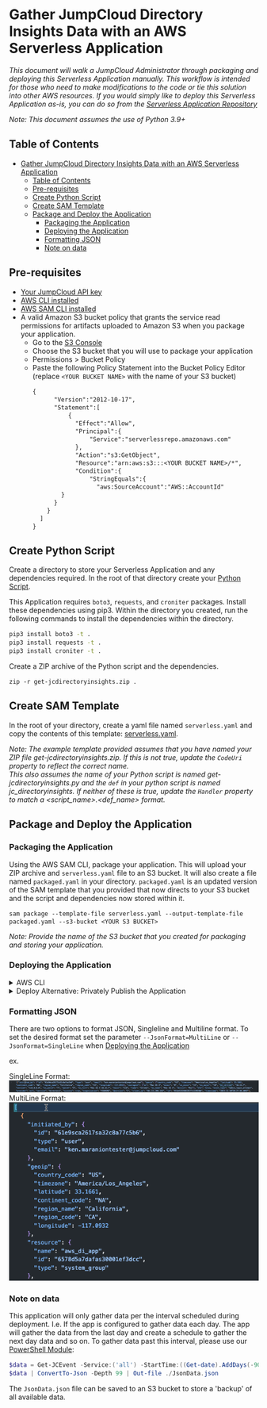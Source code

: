 # Gather JumpCloud Directory Insights Data with an AWS Serverless Application

_This document will walk a JumpCloud Administrator through packaging and deploying this Serverless Application manually. This workflow is intended for those who need to make modifications to the code or tie this solution into other AWS resources. If you would simply like to deploy this Serverless Application as-is, you can do so from the [Serverless Application Repository](https://serverlessrepo.aws.amazon.com/applications/us-east-2/339347137473/JumpCloud-DirectoryInsights)_

_Note: This document assumes the use of Python 3.9+_

## Table of Contents

- [Gather JumpCloud Directory Insights Data with an AWS Serverless Application](#gather-jumpcloud-directory-insights-data-with-an-aws-serverless-application)
  - [Table of Contents](#table-of-contents)
  - [Pre-requisites](#pre-requisites)
  - [Create Python Script](#create-python-script)
  - [Create SAM Template](#create-sam-template)
  - [Package and Deploy the Application](#package-and-deploy-the-application)
    - [Packaging the Application](#packaging-the-application)
    - [Deploying the Application](#deploying-the-application)
    - [Formatting JSON](#formatting-json)
    - [Note on data](#note-on-data)

## Pre-requisites

- [Your JumpCloud API key](https://docs.jumpcloud.com/2.0/authentication-and-authorization/authentication-and-authorization-overview)
- [AWS CLI installed](https://docs.aws.amazon.com/cli/latest/userguide/cli-chap-install.html)
- [AWS SAM CLI installed](https://docs.aws.amazon.com/serverless-application-model/latest/developerguide/serverless-sam-cli-install.html)
- A valid Amazon S3 bucket policy that grants the service read permissions for artifacts uploaded to Amazon S3 when you package your application.
  - Go to the [S3 Console](https://s3.console.aws.amazon.com/s3/)
  - Choose the S3 bucket that you will use to package your application
  - Permissions > Bucket Policy
  - Paste the following Policy Statement into the Bucket Policy Editor (replace `<YOUR BUCKET NAME>` with the name of your S3 bucket)
    ```
    {
          "Version":"2012-10-17",
          "Statement":[
              {
                "Effect":"Allow",
                "Principal":{
                    "Service":"serverlessrepo.amazonaws.com"
                },
                "Action":"s3:GetObject",
                "Resource":"arn:aws:s3:::<YOUR BUCKET NAME>/*",
                "Condition":{
                    "StringEquals":{
                      "aws:SourceAccount":"AWS::AccountId"
            }
          }
        }
      ]
    }
    ```

## Create Python Script

Create a directory to store your Serverless Application and any dependencies required. In the root of that directory create your [Python Script](https://github.com/TheJumpCloud/JumpCloud-Serverless/blob/master/AWS/DirectoryInsights/get-jcdirectoryinsights.py).

This Application requires `boto3`, `requests`, and `croniter` packages. Install these dependencies using pip3. Within the directory you created, run the following commands to install the dependencies within the directory.

```bash
pip3 install boto3 -t .
pip3 install requests -t .
pip3 install croniter -t .
```

Create a ZIP archive of the Python script and the dependencies.

```
zip -r get-jcdirectoryinsights.zip .
```

## Create SAM Template

In the root of your directory, create a yaml file named `serverless.yaml` and copy the contents of this template: [serverless.yaml](https://github.com/TheJumpCloud/JumpCloud-Serverless/blob/master/AWS/DirectoryInsights/serverless.yaml).

_Note: The example template provided assumes that you have named your ZIP file get-jcdirectoryinsights.zip. If this is not true, update the `CodeUri` property to reflect the correct name._ \
_This also assumes the name of your Python script is named get-jcdirectoryinsights.py and the `def` in your python script is named jc_directoryinsights. If neither of these is true, update the `Handler` property to match a <script_name>.<def_name> format._

## Package and Deploy the Application

### Packaging the Application

Using the AWS SAM CLI, package your application. This will upload your ZIP archive and `serverless.yaml` file to an S3 bucket. It will also create a file named `packaged.yaml` in your directory. `packaged.yaml` is an updated version of the SAM template that you provided that now directs to your S3 bucket and the script and dependencies now stored within it.

```
sam package --template-file serverless.yaml --output-template-file packaged.yaml --s3-bucket <YOUR S3 BUCKET>
```

_Note: Provide the name of the S3 bucket that you created for packaging and storing your application._

### Deploying the Application

<details>
<summary>AWS CLI</summary>

Using the AWS CLI, you can [deploy](https://docs.aws.amazon.com/cli/latest/reference/cloudformation/deploy/index.html) your template directly from your terminal.

```
aws cloudformation deploy --template-file ./packaged.yaml --stack-name <YOUR STACK NAME> --parameter-overrides JumpCloudApiKey=<API KEY> CronExpression="<CRON EXPRESSION>" Service=<SERVICES> --JsonFormat=<JSON FORMAT> --capabilities CAPABILITY_IAM
```
Example:
```
aws cloudformation deploy --template-file ./packaged.yaml --stack-name JCExampleDIStack --parameter-overrides JumpCloudApiKey=YOURJCAPIKEY CronExpression="0/30 * * * ? *" Service=all --JsonFormat=MultiLine --capabilities CAPABILITY_IAM
```

_Note: Verify that the CronExpression conforms to the specified EventBridge cron syntax, as detailed in [EventBridge Cron Formatting](https://docs.aws.amazon.com/eventbridge/latest/userguide/eb-scheduled-rule-pattern.html). For example: `0/30 * * * ? *` = Every 30 minutes. <br>
Service accepts a comma-delimited list of services to log. To select all services, set the Service parameter to "all". To limit data to a specific service set the Service parameter to any of the following: directory,radius,sso,systems,ldap,mdm._

</details>

<details>
<summary>Deploy Alternative: Privately Publish the Application</summary>
Rather than deploying your Application from the CLI, you can also publish your application so that it is viewable via the [Severless Application Repository](https://console.aws.amazon.com/serverlessrepo/) . By default, published applications are "Private" so they will not be publicly available until set otherwise.

Using the AWS SAM CLI, publish your application to the Serverless Applications Repository.

```
sam publish --template packaged.yaml --region <REGION>
```

Once you have published your Application to the [Severless Application Repository](https://console.aws.amazon.com/serverlessrepo/), you can find and deploy your application from the Private Applications tab.

_Note: Verify that the CronExpression conforms to the specified EventBridge cron syntax, as detailed in [EventBridge Cron Formatting](https://docs.aws.amazon.com/eventbridge/latest/userguide/eb-scheduled-rule-pattern.html). For example: `0/30 * * * ? *` = Every 30 minutes. <br>
Service accepts a comma-delimited list of services to log. To select all services, set the Service parameter to "all". To limit data to a specific service set the Service parameter to any of the following: directory,radius,sso,systems,ldap,mdm._

</details>

### Formatting JSON
There are two options to format JSON, Singleline and Multiline format. To set the desired format set the parameter ```--JsonFormat=MultiLine``` or ```--JsonFormat=SingleLine``` when [Deploying the Application](#deploying-the-application)

ex.

SingleLine Format:
![Alt text](image-2.png)
MultiLine Format:
![Alt text](image-1.png)

### Note on data

This application will only gather data per the interval scheduled during deployment. I.e. If the app is configured to gather data each day. The app will gather the data from the last day and create a schedule to gather the next day data and so on. To gather data past this interval, please use our [PowerShell Module](https://github.com/TheJumpCloud/support/wiki/Using-the-JumpCloud-PowerShell-Module):

```powershell
$data = Get-JCEvent -Service:('all') -StartTime:((Get-date).AddDays(-90))
$data | ConvertTo-Json -Depth 99 | Out-file ./JsonData.json
```

The `JsonData.json` file can be saved to an S3 bucket to store a 'backup' of all available data.
